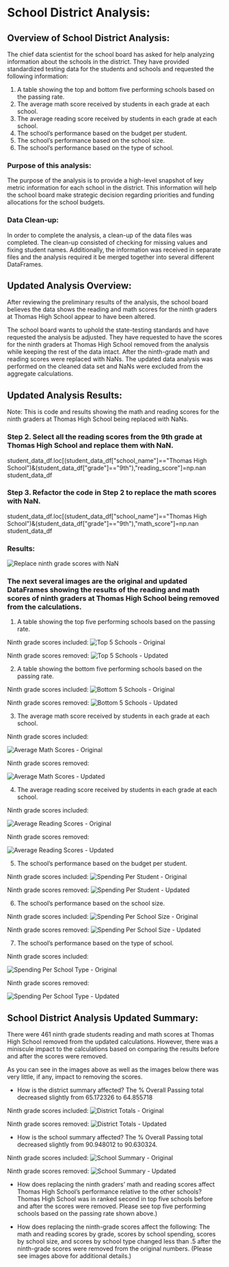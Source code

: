 # School District Analysis:

## Overview of School District Analysis:
The chief data scientist for the school board has asked for help analyzing information about the schools in the district.  They have provided standardized testing data for the students and schools and requested the following information:
1.	A table showing the top and bottom five performing schools based on the passing rate.
2.	The average math score received by students in each grade at each school.
3.	The average reading score received by students in each grade at each school.
4.	The school’s performance based on the budget per student.
5.	The school’s performance based on the school size.
6.	The school’s performance based on the type of school.

### Purpose of this analysis:
The purpose of the analysis is to provide a high-level snapshot of key metric information for each school in the district.  This information will help the school board make strategic decision regarding priorities and funding allocations for the school budgets.

### Data Clean-up:
In order to complete the analysis, a clean-up of the data files was completed.  The clean-up consisted of checking for missing values and fixing student names.  Additionally, the information was received in separate files and the analysis required it be merged together into several different DataFrames. 

## Updated Analysis Overview:
After reviewing the preliminary results of the analysis, the school board believes the data shows the reading and math scores for the ninth graders at Thomas High School appear to have been altered.  

The school board wants to uphold the state-testing standards and have requested the analysis be adjusted.  They have requested to have the scores for the ninth graders at Thomas High School removed from the analysis while keeping the rest of the data intact.  After the ninth-grade math and reading scores were replaced with NaNs.  The updated data analysis was performed on the cleaned data set and NaNs were excluded from the aggregate calculations. 

## Updated Analysis Results:

Note: This is code and results showing the math and reading scores for the ninth graders at Thomas High School being replaced with NaNs.
### Step 2. Select all the reading scores from the 9th grade at Thomas High School and replace them with NaN.
student_data_df.loc[(student_data_df["school_name"]=="Thomas High School")&(student_data_df["grade"]=="9th"),"reading_score"]=np.nan
student_data_df

###  Step 3. Refactor the code in Step 2 to replace the math scores with NaN.
student_data_df.loc[(student_data_df["school_name"]=="Thomas High School")&(student_data_df["grade"]=="9th"),"math_score"]=np.nan
student_data_df

### Results:
![Replace ninth grade scores with NaN](https://user-images.githubusercontent.com/99366022/159623436-6639d50c-5ce8-4f11-8ddd-6478973cc346.png)

### The next several images are the original and updated DataFrames showing the results of the reading and math scores of ninth graders at Thomas High School being removed from the calculations.

1.	A table showing the top five performing schools based on the passing rate.

Ninth grade scores included:
![Top 5 Schools - Original](https://user-images.githubusercontent.com/99366022/159623507-6f6af92d-f93d-4905-9880-ef4770df28a6.png)

Ninth grade scores removed:
![Top 5 Schools - Updated](https://user-images.githubusercontent.com/99366022/159624127-b20c72c6-a562-4760-9c3e-7978c3372f46.png)

2.	A table showing the bottom five performing schools based on the passing rate.

Ninth grade scores included:
![Bottom 5 Schools - Original](https://user-images.githubusercontent.com/99366022/159623539-92030fc6-e5cc-4b82-8495-d82e6a9337dc.png)

Ninth grade scores removed:
![Bottom 5 Schools - Updated](https://user-images.githubusercontent.com/99366022/159623544-32a525f8-ea53-4cd8-bfb4-027294575745.png)

3.	The average math score received by students in each grade at each school.

Ninth grade scores included:

![Average Math Scores - Original](https://user-images.githubusercontent.com/99366022/159623589-3560b961-3c26-4eae-a8b9-9ba4a9f1c972.png)

Ninth grade scores removed:

![Average Math Scores - Updated](https://user-images.githubusercontent.com/99366022/159623607-dd0c492b-2646-4352-85d8-97cef6a97605.png)

4.	The average reading score received by students in each grade at each school.

Ninth grade scores included:

![Average Reading Scores - Original](https://user-images.githubusercontent.com/99366022/159623647-c9023161-0dff-4250-a606-3bcd5a88494a.png)

Ninth grade scores removed:

![Average Reading Scores - Updated](https://user-images.githubusercontent.com/99366022/159623655-08f1c547-f0a0-4f95-ac7c-8bd4e3fbab01.png)

5.	The school’s performance based on the budget per student.

Ninth grade scores included:
![Spending Per Student - Original](https://user-images.githubusercontent.com/99366022/159623679-892bb643-4359-4bcf-a43c-3caa660a4f24.png)

Ninth grade scores removed:
![Spending Per Student - Updated](https://user-images.githubusercontent.com/99366022/159623684-2262dbf8-9a69-4b22-9de4-5b730b64afe3.png)

6.	The school’s performance based on the school size.

Ninth grade scores included:
![Spending Per School Size - Original](https://user-images.githubusercontent.com/99366022/159623773-a5554387-44dd-474f-a2be-643f1e4397d9.png)

Ninth grade scores removed:
![Spending Per School Size - Updated](https://user-images.githubusercontent.com/99366022/159623812-f84ff093-adbb-42a0-8abb-5c904f9c736f.png)

7.	The school’s performance based on the type of school.

Ninth grade scores included:

![Spending Per School Type - Original](https://user-images.githubusercontent.com/99366022/159623830-77908dd5-51e4-4eda-8570-ed41ce2b108e.png)

Ninth grade scores removed:

![Spending Per School Type - Updated](https://user-images.githubusercontent.com/99366022/159623840-2ee55961-7f73-49ea-936e-7388488915f3.png)

## School District Analysis Updated Summary:
There were 461 ninth grade students reading and math scores at Thomas High School removed from the updated calculations.  However, there was a miniscule impact to the calculations based on comparing the results before and after the scores were removed.

As you can see in the images above as well as the images below there was very little, if any, impact to removing the scores.

-	How is the district summary affected?
The % Overall Passing total decreased slightly from 65.172326 to 64.855718

Ninth grade scores included:
![District Totals - Original](https://user-images.githubusercontent.com/99366022/159623866-44ac1817-2cf8-4021-b7ae-1749388f59bb.png)

Ninth grade scores removed:
![District Totals - Updated](https://user-images.githubusercontent.com/99366022/159623881-998d5140-2a54-4807-9e1e-e151be74e532.png)

-	How is the school summary affected?
The % Overall Passing total decreased slightly from 90.948012 to 90.630324.

Ninth grade scores included:
![School Summary - Original](https://user-images.githubusercontent.com/99366022/159623902-2da9efc7-44fc-4a95-bc68-274bca986c7b.png)

Ninth grade scores removed:
![School Summary - Updated](https://user-images.githubusercontent.com/99366022/159623917-751c0dd6-482e-47fa-9560-7f9a8a375453.png)

-	How does replacing the ninth graders’ math and reading scores affect Thomas High School’s performance relative to the other schools?
Thomas High School was in ranked second in top five schools before and after the scores were removed.  Please see top five performing schools based on the passing rate shown above.)

-	How does replacing the ninth-grade scores affect the following:
The math and reading scores by grade, scores by school spending, scores by school size, and scores by school type changed less than .5 after the ninth-grade scores were removed from the original numbers. (Please see images above for additional details.)
